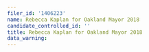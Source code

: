 ```yaml
---
filer_id: '1406223'
name: Rebecca Kaplan for Oakland Mayor 2018
candidate_controlled_id: ''
title: Rebecca Kaplan for Oakland Mayor 2018
data_warning: 
---
```

